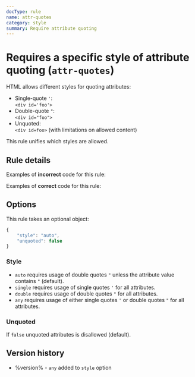 ```yaml
---
docType: rule
name: attr-quotes
category: style
summary: Require attribute quoting
---
```


# Requires a specific style of attribute quoting (`attr-quotes`)

HTML allows different styles for quoting attributes:

- Single-quote `'`:  
  `<div id='foo'>`
- Double-quote `"`:  
  `<div id="foo">`
- Unquoted:  
  `<div id=foo>` (with limitations on allowed content)

This rule unifies which styles are allowed.

## Rule details

Examples of **incorrect** code for this rule:

<validate name="incorrect" rules="attr-quotes">
    <p class='foo'></p>
</validate>

Examples of **correct** code for this rule:

<validate name="correct" rules="attr-quotes">
    <p class="foo"></p>
</validate>

## Options

This rule takes an optional object:

```javascript
{
	"style": "auto",
	"unquoted": false
}
```

### Style

- `auto` requires usage of double quotes `"` unless the attribute value contains `"` (default).
- `single` requires usage of single quotes `'` for all attributes.
- `double` requires usage of double quotes `"` for all attributes.
- `any` requires usage of either single quotes `'` or double quotes `"` for all attributes.

### Unquoted

If `false` unquoted attributes is disallowed (default).

## Version history

- %version% - `any` added to `style` option
